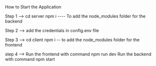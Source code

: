 How to Start the Application 


Step 1 --> 
  cd server
  npm i ---- To add the node_modules folder for the backend 

Step 2 --> 
  add the credentials in config.env file 

Step 3 -->
  cd client
  npm i -- to add the node_modules folder for the frontend 

step 4 --> 
  Run the frontend with command npm run dev
  Run the backend with command npm start

  
